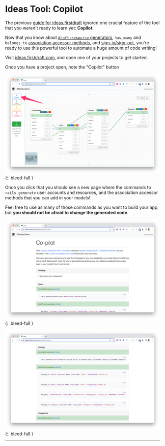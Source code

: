 # Ideas Tool: Copilot

The previous [guide for ideas.firstdraft](https://learn.firstdraft.com/lessons/233-ideas-tool) ignored one crucial feature of the tool that you weren't ready to learn yet: **Copilot**.

Now that you know about [`draft:resource` generators](https://learn.firstdraft.com/lessons/133-draft-resource-generator), `has_many` and `belongs_to` [association accessor methods](https://association-accessors.firstdraft.com/), and [sign-in/sign-out](https://learn.firstdraft.com/lessons/238-authentication-with-devise-basics), you're ready to use this powerful tool to automate a huge amount of code writing!

Visit [ideas.firstdraft.com](https://ideas.firstdraft.com/), and open one of your projects to get started.

Once you have a project open, note the "Copilot" button

![](/assets/copilot-button.png)
{: .bleed-full }

Once you click that you should see a new page where the commands to `rails generate` user accounts and resources, and the association accessor methods that you can add in your models!

Feel free to use as many of those commands as you want to build your app, but **you should not be afraid to change the generated code**.

![](/assets/copilot-page-1.png)
{: .bleed-full }

![](/assets/copilot-page-2.png)
{: .bleed-full }

---
